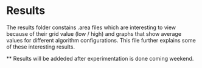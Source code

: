 # Results

The results folder constains .area files which are interesting to view because of their grid value (low / high) and graphs that show average values for different algorithm configurations. This file further explains some of these interesting results.

** Results will be addeded after experimentation is done coming weekend.